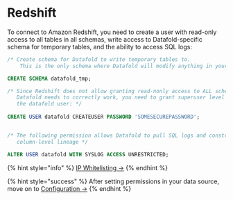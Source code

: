 # Redshift

To connect to Amazon Redshift, you need to create a user with read-only access to all tables in all schemas, write access to Datafold-specific schema for temporary tables, and the ability to access SQL logs:

```sql
/* Create schema for Datafold to write temporary tables to.
    This is the only schema where Datafold will modify anything in your environment.*/

CREATE SCHEMA datafold_tmp;

/* Since Redshift does not allow granting read-nonly access to ALL schemas which
   Datafold needs to correctly work, you need to grant superuser level privilege to
   the datafold user: */
      
CREATE USER datafold CREATEUSER PASSWORD 'SOMESECUREPASSWORD';


/* The following permission allows Datafold to pull SQL logs and construct
   column-level lineage */

ALTER USER datafold WITH SYSLOG ACCESS UNRESTRICTED;
```

{% hint style="info" %}
[IP Whitelisting ->](../../developer/security/network-security.md)
{% endhint %}

{% hint style="success" %}
After setting permissions in your data source, move on to [Configuration ->](../configuration/)
{% endhint %}
